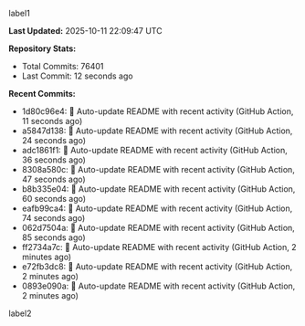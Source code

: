 
label1 
<!-- ACTIVITY_START -->
**Last Updated:** 2025-10-11 22:09:47 UTC

**Repository Stats:**
- Total Commits: 76401
- Last Commit: 12 seconds ago

**Recent Commits:**
- 1d80c96e4: 🤖 Auto-update README with recent activity (GitHub Action, 11 seconds ago)
- a5847d138: 🤖 Auto-update README with recent activity (GitHub Action, 24 seconds ago)
- adc1861f1: 🤖 Auto-update README with recent activity (GitHub Action, 36 seconds ago)
- 8308a580c: 🤖 Auto-update README with recent activity (GitHub Action, 47 seconds ago)
- b8b335e04: 🤖 Auto-update README with recent activity (GitHub Action, 60 seconds ago)
- eafb99ca4: 🤖 Auto-update README with recent activity (GitHub Action, 74 seconds ago)
- 062d7504a: 🤖 Auto-update README with recent activity (GitHub Action, 85 seconds ago)
- ff2734a7c: 🤖 Auto-update README with recent activity (GitHub Action, 2 minutes ago)
- e72fb3dc8: 🤖 Auto-update README with recent activity (GitHub Action, 2 minutes ago)
- 0893e090a: 🤖 Auto-update README with recent activity (GitHub Action, 2 minutes ago)
<!-- ACTIVITY_END -->

label2
